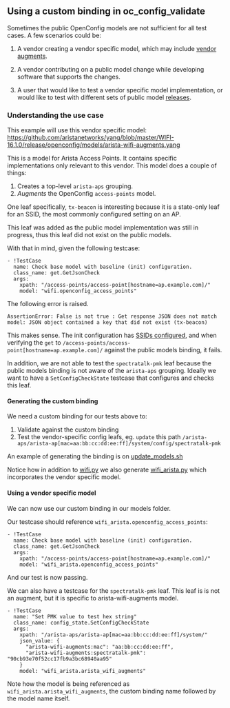 ## Using a custom binding in oc_config_validate

Sometimes the public OpenConfig models are not sufficient for all test cases.
 A few scenarios could be:

1.  A vendor creating a vendor specific model, which may include
 [vendor augments](https://github.com/openconfig/public/blob/master/doc/vendor_counter_guide.md).

1.  A vendor contributing on a public model change while developing software
 that supports the changes.

1.  A user that would like to test a vendor specific model implementation, or
 would like to test with different sets of public model [releases](https://github.com/openconfig/public/releases).

### Understanding the use case

This example will use this vendor specific model: https://github.com/aristanetworks/yang/blob/master/WIFI-16.1.0/release/openconfig/models/arista-wifi-augments.yang

This is a model for Arista Access Points.  It contains specific implementations
only relevant to this vendor. This model does a couple of things:

1.  Creates a top-level `arista-aps` grouping.
1.  *Augments* the OpenConfig `access-points` model.  

One leaf specifically, `tx-beacon` is interesting because it is a state-only
 leaf for an SSID, the most commonly configured setting on an AP.

This leaf was added as the public model implementation was still in progress,
thus this leaf did not exist on the public models.

With that in mind, given the following testcase:
```
- !TestCase
  name: Check base model with baseline (init) configuration.
  class_name: get.GetJsonCheck
  args:
    xpath: "/access-points/access-point[hostname=ap.example.com]/"
    model: "wifi.openconfig_access_points"
```

The following error is raised.

```
AssertionError: False is not true : Get response JSON does not match model: JSON object contained a key that did not exist (tx-beacon)
```

This makes sense.  The init configuration has [SSIDs configured](https://github.com/google/gnxi/blob/master/oc_config_validate/init_configs/ap.json),
 and when verifying the `get` to `/access-points/access-point[hostname=ap.example.com]/`
 against the public models binding, it fails.

In addition, we are not able to test the `spectratalk-pmk` leaf because the
 public models binding is not aware of the `arista-aps` grouping.  Ideally we
 want to have a `SetConfigCheckState` testcase that configures and checks this
 leaf.  

#### Generating the custom binding

We need a custom binding for our tests above to:

1. Validate against the custom binding
1. Test the vendor-specific config leafs, eg. `update` this path `/arista-aps/arista-ap[mac=aa:bb:cc:dd:ee:ff]/system/config/spectratalk-pmk`

An example of generating the binding is on [update_models.sh](https://github.com/google/gnxi/blob/master/oc_config_validate/oc_config_validate/update_models.sh#L43)

Notice how in addition to [wifi.py](https://github.com/google/gnxi/blob/master/oc_config_validate/oc_config_validate/models/wifi.py)
 we also generate [wifi_arista.py](https://github.com/google/gnxi/blob/master/oc_config_validate/oc_config_validate/models/wifi_arista.py)
 which incorporates the vendor specific model.

#### Using a vendor specific model

We can now use our custom binding in our models folder.

Our testcase should reference `wifi_arista.openconfig_access_points`:

```
- !TestCase
  name: Check base model with baseline (init) configuration.
  class_name: get.GetJsonCheck
  args:
    xpath: "/access-points/access-point[hostname=ap.example.com]/"
    model: "wifi_arista.openconfig_access_points"
```

And our test is now passing.

We can also have a testcase for the `spectratalk-pmk` leaf. This leaf is
is not an augment, but it is specific to arista-wifi-augments model.

```
- !TestCase
  name: "Set PMK value to test hex string"
  class_name: config_state.SetConfigCheckState
  args:
    xpath: "/arista-aps/arista-ap[mac=aa:bb:cc:dd:ee:ff]/system/"
    json_value: {
      "arista-wifi-augments:mac": "aa:bb:cc:dd:ee:ff",
      "arista-wifi-augments:spectratalk-pmk": "90cb93e70f52cc17fb9a3bc68940aa95"
    }
    model: "wifi_arista.arista_wifi_augments"
```

Note how the model is being referenced as `wifi_arista.arista_wifi_augments`,
the custom binding name followed by the model name itself.
